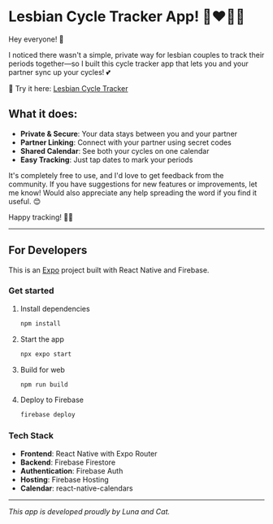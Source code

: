 # Lesbian Cycle Tracker App! 👩‍❤️‍💋‍👩

Hey everyone! 👋

I noticed there wasn't a simple, private way for lesbian couples to track their periods together—so I built this cycle tracker app that lets you and your partner sync up your cycles! 💕

🔗 Try it here: [Lesbian Cycle Tracker](https://lesbian-cycle-tracker-f4f1e.web.app)

## What it does:
- **Private & Secure**: Your data stays between you and your partner
- **Partner Linking**: Connect with your partner using secret codes
- **Shared Calendar**: See both your cycles on one calendar
- **Easy Tracking**: Just tap dates to mark your periods

It's completely free to use, and I'd love to get feedback from the community. If you have suggestions for new features or improvements, let me know! Would also appreciate any help spreading the word if you find it useful. 😊

Happy tracking! 🌙✨

---

## For Developers

This is an [Expo](https://expo.dev) project built with React Native and Firebase.

### Get started

1. Install dependencies
   ```bash
   npm install
   ```

2. Start the app
   ```bash
   npx expo start
   ```

3. Build for web
   ```bash
   npm run build
   ```

4. Deploy to Firebase
   ```bash
   firebase deploy
   ```

### Tech Stack
- **Frontend**: React Native with Expo Router
- **Backend**: Firebase Firestore
- **Authentication**: Firebase Auth
- **Hosting**: Firebase Hosting
- **Calendar**: react-native-calendars

---

*This app is developed proudly by Luna and Cat.*
